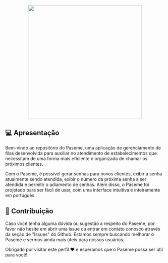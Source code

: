 <p align="center">
  <img src="https://i.ibb.co/xJZg53h/Logo-Text-Transparent-Final.png" width="360">
</p>

## 💻 Apresentação

Bem-vindo ao repositório do Paseme, uma aplicação de gerenciamento de filas desenvolvida para auxiliar no atendimento de estabelecimentos que necessitam de uma forma mais eficiente e organizada de chamar os próximos clientes.

Com o Paseme, é possível gerar senhas para novos clientes, exibir a senha atualmente sendo atendida, exibir o número da próxima senha a ser atendida e permitir o adiamento de senhas. Além disso, o Paseme foi projetado para ser fácil de usar, com uma interface intuitiva e inteiramente em português.

## 🤝 Contribuição

Caso você tenha alguma dúvida ou sugestão a respeito do Paseme, por favor não hesite em abrir uma issue ou entrar em contato conosco através da seção de "Issues" do Github. Estamos sempre buscando melhorar o Paseme e sermos ainda mais úteis para nossos usuários.

Obrigado por visitar este perfil ❤️ e esperamos que o Paseme possa ser útil para você!
